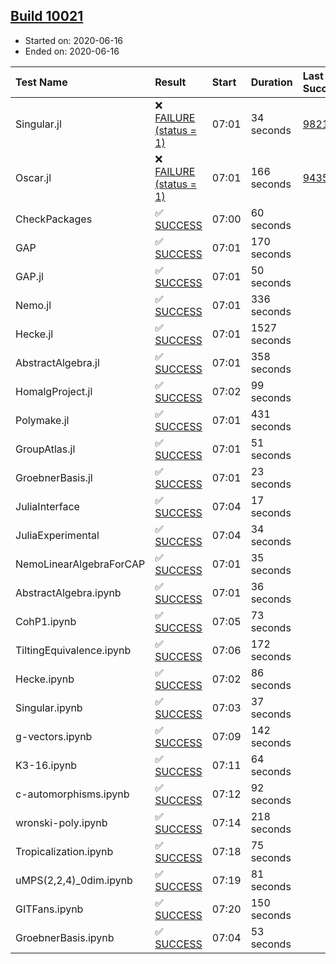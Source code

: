 ## [Build 10021](https://oscarci.mathematik.uni-kl.de/job/oscar/10021/)

* Started on: 2020-06-16
* Ended on: 2020-06-16

| Test Name    | Result | Start | Duration | Last Success | First Failure |
|:-------------|:-------|:------|:---------|:-------------|:--------------|
| Singular.jl | ❌ [FAILURE (status = 1)](https://oscarci.mathematik.uni-kl.de/job/oscar/10021/artifact/logs/build-10021/Singular.jl.log) | 07:01 | 34 seconds | [9821](https://oscarci.mathematik.uni-kl.de/job/oscar/9821/) | [9822](https://oscarci.mathematik.uni-kl.de/job/oscar/9822/) |
| Oscar.jl | ❌ [FAILURE (status = 1)](https://oscarci.mathematik.uni-kl.de/job/oscar/10021/artifact/logs/build-10021/Oscar.jl.log) | 07:01 | 166 seconds | [9435](https://oscarci.mathematik.uni-kl.de/job/oscar/9435/) | [9436](https://oscarci.mathematik.uni-kl.de/job/oscar/9436/) |
| CheckPackages | ✅ [SUCCESS](https://oscarci.mathematik.uni-kl.de/job/oscar/10021/artifact/logs/build-10021/CheckPackages.log) | 07:00 | 60 seconds |  |  |
| GAP | ✅ [SUCCESS](https://oscarci.mathematik.uni-kl.de/job/oscar/10021/artifact/logs/build-10021/GAP.log) | 07:01 | 170 seconds |  |  |
| GAP.jl | ✅ [SUCCESS](https://oscarci.mathematik.uni-kl.de/job/oscar/10021/artifact/logs/build-10021/GAP.jl.log) | 07:01 | 50 seconds |  |  |
| Nemo.jl | ✅ [SUCCESS](https://oscarci.mathematik.uni-kl.de/job/oscar/10021/artifact/logs/build-10021/Nemo.jl.log) | 07:01 | 336 seconds |  |  |
| Hecke.jl | ✅ [SUCCESS](https://oscarci.mathematik.uni-kl.de/job/oscar/10021/artifact/logs/build-10021/Hecke.jl.log) | 07:01 | 1527 seconds |  |  |
| AbstractAlgebra.jl | ✅ [SUCCESS](https://oscarci.mathematik.uni-kl.de/job/oscar/10021/artifact/logs/build-10021/AbstractAlgebra.jl.log) | 07:01 | 358 seconds |  |  |
| HomalgProject.jl | ✅ [SUCCESS](https://oscarci.mathematik.uni-kl.de/job/oscar/10021/artifact/logs/build-10021/HomalgProject.jl.log) | 07:02 | 99 seconds |  |  |
| Polymake.jl | ✅ [SUCCESS](https://oscarci.mathematik.uni-kl.de/job/oscar/10021/artifact/logs/build-10021/Polymake.jl.log) | 07:01 | 431 seconds |  |  |
| GroupAtlas.jl | ✅ [SUCCESS](https://oscarci.mathematik.uni-kl.de/job/oscar/10021/artifact/logs/build-10021/GroupAtlas.jl.log) | 07:01 | 51 seconds |  |  |
| GroebnerBasis.jl | ✅ [SUCCESS](https://oscarci.mathematik.uni-kl.de/job/oscar/10021/artifact/logs/build-10021/GroebnerBasis.jl.log) | 07:01 | 23 seconds |  |  |
| JuliaInterface | ✅ [SUCCESS](https://oscarci.mathematik.uni-kl.de/job/oscar/10021/artifact/logs/build-10021/JuliaInterface.log) | 07:04 | 17 seconds |  |  |
| JuliaExperimental | ✅ [SUCCESS](https://oscarci.mathematik.uni-kl.de/job/oscar/10021/artifact/logs/build-10021/JuliaExperimental.log) | 07:04 | 34 seconds |  |  |
| NemoLinearAlgebraForCAP | ✅ [SUCCESS](https://oscarci.mathematik.uni-kl.de/job/oscar/10021/artifact/logs/build-10021/NemoLinearAlgebraForCAP.log) | 07:01 | 35 seconds |  |  |
| AbstractAlgebra.ipynb | ✅ [SUCCESS](https://oscarci.mathematik.uni-kl.de/job/oscar/10021/artifact/logs/build-10021/AbstractAlgebra.ipynb.log) | 07:01 | 36 seconds |  |  |
| CohP1.ipynb | ✅ [SUCCESS](https://oscarci.mathematik.uni-kl.de/job/oscar/10021/artifact/logs/build-10021/CohP1.ipynb.log) | 07:05 | 73 seconds |  |  |
| TiltingEquivalence.ipynb | ✅ [SUCCESS](https://oscarci.mathematik.uni-kl.de/job/oscar/10021/artifact/logs/build-10021/TiltingEquivalence.ipynb.log) | 07:06 | 172 seconds |  |  |
| Hecke.ipynb | ✅ [SUCCESS](https://oscarci.mathematik.uni-kl.de/job/oscar/10021/artifact/logs/build-10021/Hecke.ipynb.log) | 07:02 | 86 seconds |  |  |
| Singular.ipynb | ✅ [SUCCESS](https://oscarci.mathematik.uni-kl.de/job/oscar/10021/artifact/logs/build-10021/Singular.ipynb.log) | 07:03 | 37 seconds |  |  |
| g-vectors.ipynb | ✅ [SUCCESS](https://oscarci.mathematik.uni-kl.de/job/oscar/10021/artifact/logs/build-10021/g-vectors.ipynb.log) | 07:09 | 142 seconds |  |  |
| K3-16.ipynb | ✅ [SUCCESS](https://oscarci.mathematik.uni-kl.de/job/oscar/10021/artifact/logs/build-10021/K3-16.ipynb.log) | 07:11 | 64 seconds |  |  |
| c-automorphisms.ipynb | ✅ [SUCCESS](https://oscarci.mathematik.uni-kl.de/job/oscar/10021/artifact/logs/build-10021/c-automorphisms.ipynb.log) | 07:12 | 92 seconds |  |  |
| wronski-poly.ipynb | ✅ [SUCCESS](https://oscarci.mathematik.uni-kl.de/job/oscar/10021/artifact/logs/build-10021/wronski-poly.ipynb.log) | 07:14 | 218 seconds |  |  |
| Tropicalization.ipynb | ✅ [SUCCESS](https://oscarci.mathematik.uni-kl.de/job/oscar/10021/artifact/logs/build-10021/Tropicalization.ipynb.log) | 07:18 | 75 seconds |  |  |
| uMPS(2,2,4)_0dim.ipynb | ✅ [SUCCESS](https://oscarci.mathematik.uni-kl.de/job/oscar/10021/artifact/logs/build-10021/uMPS-2-2-4-_0dim.ipynb.log) | 07:19 | 81 seconds |  |  |
| GITFans.ipynb | ✅ [SUCCESS](https://oscarci.mathematik.uni-kl.de/job/oscar/10021/artifact/logs/build-10021/GITFans.ipynb.log) | 07:20 | 150 seconds |  |  |
| GroebnerBasis.ipynb | ✅ [SUCCESS](https://oscarci.mathematik.uni-kl.de/job/oscar/10021/artifact/logs/build-10021/GroebnerBasis.ipynb.log) | 07:04 | 53 seconds |  |  |
